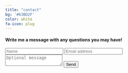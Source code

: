 ```yaml
---
title: "contact"
bg: '#63BD2F'
color: white
fa-icon: plug
---
```

#### Write me a message with any questions you may have!
<form action="//formspree.io/fabianmodig@gmail.com"
      method="POST">
    <input type="text" name="name" placeholder="Name" required>
    <input type="email" name="_replyto" placeholder="Email address" required>
    <textarea name="Message" placeholder="Optional message"></textarea>
    <input type="submit" value="Send" required>
</form>

<h3>
<a href="https://github.com/fabianmodig/"><i class="fa fa-github-square text-grey"></i></a> 
<a href="https://se.linkedin.com/in/fabianmodig"><i class="fa fa-linkedin-square text-grey"></i></a>
<a href="https://www.facebook.com/fabian.modig"><i class="fa fa-facebook-square text-grey"></i></a>
<a href="https://plus.google.com/u/0/FabianModig"><i class="fa fa-google-plus-square text-grey"></i></a>
</h3>
